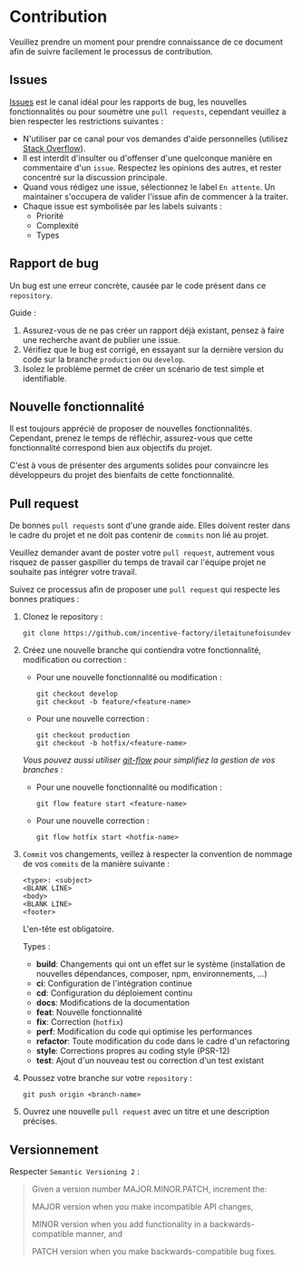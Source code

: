 # Contribution

Veuillez prendre un moment pour prendre connaissance de ce document afin de suivre facilement le processus de contribution.

## Issues
[Issues](https://github.com/incentive-factory/iletaitunefoisundev/issues) est le canal idéal pour les rapports de bug, les nouvelles fonctionnalités ou pour soumètre une `pull requests`, cependant veuillez a bien respecter les restrictions suivantes :
* N'utiliser par ce canal pour vos demandes d'aide personnelles (utilisez [Stack Overflow](http://stackoverflow.com/)).
* Il est interdit d'insulter ou d'offenser d'une quelconque manière en commentaire d'un `issue`. Respectez les opinions des autres, et rester concentré sur la discussion principale.
* Quand vous rédigez une issue, sélectionnez le label `En attente`. Un maintainer s'occupera de valider l'issue afin de commencer à la traiter.
* Chaque issue est symbolisée par les labels suivants :
   * Priorité
   * Complexité
   * Types
## Rapport de bug
Un bug est une erreur concrète, causée par le code présent dans ce `repository`.

Guide :
1. Assurez-vous de ne pas créer un rapport déjà existant, pensez à faire une recherche avant de publier une issue.
2. Vérifiez que le bug est corrigé, en essayant sur la dernière version du code sur la branche `production` ou `develop`.
3. Isolez le problème permet de créer un scénario de test simple et identifiable.

## Nouvelle fonctionnalité
Il est toujours apprécié de proposer de nouvelles fonctionnalités. Cependant, prenez le temps de réfléchir, assurez-vous que cette fonctionnalité correspond bien aux objectifs du projet.

C'est à vous de présenter des arguments solides pour convaincre les développeurs du projet des bienfaits de cette fonctionnalité.

## Pull request
De bonnes `pull requests` sont d'une grande aide. Elles doivent rester dans le cadre du projet et ne doit pas contenir de `commits` non lié au projet.

Veuillez demander avant de poster votre `pull request`, autrement vous risquez de passer gaspiller du temps de travail car l'équipe projet ne souhaite pas intégrer votre travail.

Suivez ce processus afin de proposer une `pull request` qui respecte les bonnes pratiques :
1. Clonez le repository :
    ```
    git clone https://github.com/incentive-factory/iletaitunefoisundev
    ```
2. Créez une nouvelle branche qui contiendra votre fonctionnalité, modification ou correction :
    * Pour une nouvelle fonctionnalité ou modification :
        ```
        git checkout develop
        git checkout -b feature/<feature-name>
        ```
    * Pour une nouvelle correction :
        ```
        git checkout production
        git checkout -b hotfix/<feature-name>
        ```
   *Vous pouvez aussi utiliser [git-flow](https://danielkummer.github.io/git-flow-cheatsheet/index.fr_FR.html) pour simplifiez la gestion de vos branches :*
    * Pour une nouvelle fonctionnalité ou modification :
        ```
        git flow feature start <feature-name>
        ```
    * Pour une nouvelle correction :
        ```
        git flow hotfix start <hotfix-name>
        ```
3. `Commit` vos changements, veillez à respecter la convention de nommage de vos `commits` de la manière suivante :
    ```
    <type>: <subject>
    <BLANK LINE>
    <body>
    <BLANK LINE>
    <footer>
    ```
   L'en-tête est obligatoire.

   Types :
    * **build**: Changements qui ont un effet sur le système (installation de nouvelles dépendances, composer, npm, environnements, ...)
    * **ci**: Configuration de l'intégration continue
    * **cd**: Configuration du déploiement continu
    * **docs**: Modifications de la documentation
    * **feat**: Nouvelle fonctionnalité
    * **fix**: Correction (`hotfix`)
    * **perf**: Modification du code qui optimise les performances
    * **refactor**: Toute modification du code dans le cadre d'un refactoring
    * **style**: Corrections propres au coding style (PSR-12)
    * **test**: Ajout d'un nouveau test ou correction d'un test existant

5. Poussez votre branche sur votre `repository` :
    ```
    git push origin <branch-name> 
    ```
6. Ouvrez une nouvelle `pull request` avec un titre et une description précises.

## Versionnement
Respecter `Semantic Versioning 2` :
> Given a version number MAJOR.MINOR.PATCH, increment the:
>
> MAJOR version when you make incompatible API changes,
>
> MINOR version when you add functionality in a backwards-compatible manner, and
>
> PATCH version when you make backwards-compatible bug fixes.